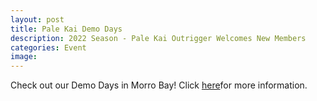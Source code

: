```yaml
---
layout: post
title: Pale Kai Demo Days
description: 2022 Season - Pale Kai Outrigger Welcomes New Members
categories: Event
image: 
---
```

 
Check out our Demo Days in Morro Bay! Click <A HREF="https://www.palekai.org/recruitment-program/">here</A>for more information.